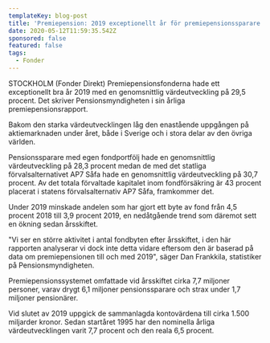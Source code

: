 ```yaml
---
templateKey: blog-post
title: 'Premiepension: 2019 exceptionellt år för premiepensionssparare'
date: 2020-05-12T11:59:35.542Z
sponsored: false
featured: false
tags:
  - Fonder
---
```

STOCKHOLM (Fonder Direkt) Premiepensionsfonderna hade ett exceptionellt bra år 2019 med en genomsnittlig värdeutveckling på 29,5 procent. Det skriver Pensionsmyndigheten i sin årliga premiepensionsrapport.

Bakom den starka värdeutvecklingen låg den enastående uppgången på aktiemarknaden under året, både i Sverige och i stora delar av den övriga världen.

Pensionssparare med egen fondportfölj hade en genomsnittlig värdeutveckling på 28,3 procent medan de med det statliga förvalsalternativet AP7 Såfa hade en genomsnittlig värdeutveckling på 30,7 procent. Av det totala förvaltade kapitalet inom fondförsäkring är 43 procent placerat i statens förvalsalternativ AP7 Såfa, framkommer det.

Under 2019 minskade andelen som har gjort ett byte av fond från 4,5 procent 2018 till 3,9 procent 2019, en nedåtgående trend som däremot sett en ökning sedan årsskiftet.

"Vi ser en större aktivitet i antal fondbyten efter årsskiftet, i den här rapporten analyserar vi dock inte detta vidare eftersom den är baserad på data om premiepensionen till och med 2019", säger Dan Frankkila, statistiker på Pensionsmyndigheten.

Premiepensionssystemet omfattade vid årsskiftet cirka 7,7 miljoner personer, varav drygt 6,1 miljoner pensionssparare och strax under 1,7 miljoner pensionärer.

Vid slutet av 2019 uppgick de sammanlagda kontovärdena till cirka 1.500 miljarder kronor. Sedan startåret 1995 har den nominella årliga värdeutvecklingen varit 7,7 procent och den reala 6,5 procent.